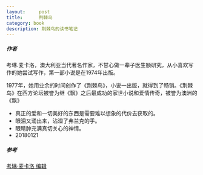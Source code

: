 ```yaml
---
layout:     post
title:      荆棘鸟
category: book
description: 荆棘鸟的读书笔记
---
```


##### 作者

考琳.麦卡洛，澳大利亚当代著名作家，不甘心做一辈子医生额研究，从小喜欢写作的她尝试写作，第一部小说是在1974年出版。

1977年，她用业余的时间创作了《荆棘鸟》，小说一出版，就得到了畅销。《荆棘鸟》在西方论坛被誉为继《飘》之后最成功的家世小说和爱情传奇，被誉为澳洲的《飘》

- 真正的爱和一切美好的东西是需要难以想象的代价去获取的。
- 眼泪又涌出来，沾湿了弗兰克的手。
- 眼睛肿充满真切关心的神情。
- 20180121

##### 参考

[考琳·麦卡洛 编辑](https://baike.baidu.com/item/%E8%80%83%E7%90%B3%C2%B7%E9%BA%A6%E5%8D%A1%E6%B4%9B)